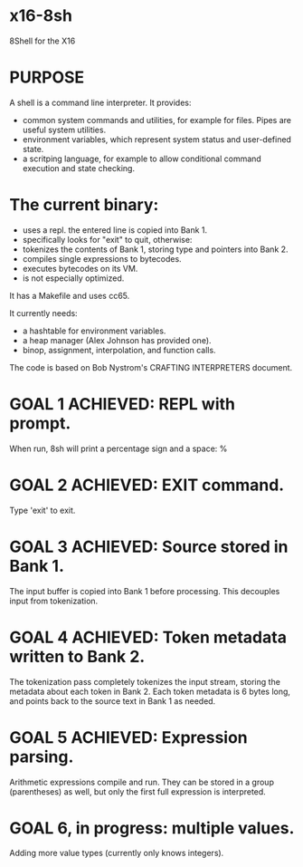 # x16-8sh
8Shell for the X16

# PURPOSE
A shell is a command line interpreter. It provides:
* common system commands and utilities, for example for files.  Pipes are useful system utilities.
* environment variables, which represent system status and user-defined state.
* a scritping language, for example to allow conditional command execution and state checking.

# The current binary:
* uses a repl.  the entered line is copied into Bank 1.
* specifically looks for "exit" to quit, otherwise:
* tokenizes the contents of Bank 1, storing type and pointers into Bank 2.
* compiles single expressions to bytecodes.
* executes bytecodes on its VM.
* is not especially optimized.

It has a Makefile and uses cc65.

It currently needs:
* a hashtable for environment variables.
* a heap manager (Alex Johnson has provided one).
* binop, assignment, interpolation, and function calls.

The code is based on Bob Nystrom's CRAFTING INTERPRETERS document.

# GOAL 1 ACHIEVED: REPL with prompt.
When run, 8sh will print a percentage sign and a space:
% 

# GOAL 2 ACHIEVED: EXIT command.
Type 'exit' to exit.

# GOAL 3 ACHIEVED: Source stored in Bank 1.
The input buffer is copied into Bank 1 before processing.
This decouples input from tokenization.

# GOAL 4 ACHIEVED: Token metadata written to Bank 2.
The tokenization pass completely tokenizes the input stream,
storing the metadata about each token in Bank 2.  Each token
metadata is 6 bytes long, and points back to the source text
in Bank 1 as needed.

# GOAL 5 ACHIEVED: Expression parsing.
Arithmetic expressions compile and run.  They can be stored
in a group (parentheses) as well, but only the first full 
expression is interpreted.

# GOAL 6, in progress: multiple values.
Adding more value types (currently only knows integers).

